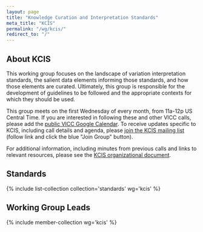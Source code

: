 ```yaml
---
layout: page
title: "Knowledge Curation and Interpretation Standards"
meta_title: "KCIS"
permalink: "/wg/kcis/"
redirect_to: "/"
---
```


## About KCIS
This working group focuses on the landscape of variation interpretation standards, the salient data elements informing those standards, and how those elements are curated. Ultimately, this group is responsible for the development of guidelines to be followed and the appropriate contexts for which they should be used.

This group meets on the first Wednesday of every month, from 11a-12p US Central Time. If you are interested in following these and other VICC calls, please add the [public VICC Google Calendar](https://calendar.google.com/calendar?cid=aG9xYmVrZWY0ODJpODJxY2hvZDM0aWNmbGtAZ3JvdXAuY2FsZW5kYXIuZ29vZ2xlLmNvbQ). To receive updates specific to KCIS, including call details and agenda, please [join the KCIS mailing list](https://groups.google.com/forum/#!forum/vicc-kcis-wg) (follow link and click the blue "Join Group" button).

For additional information, including minutes from previous calls and links to relevant resources, please see the [KCIS organizational document](https://docs.google.com/document/d/1Xwj42zf9kkSemYwYgfnk-FHBXjPZ7tzCtBPqYGd26QY/edit?usp=sharing).

## Standards
{% include list-collection collection='standards' wg='kcis' %}

## Working Group Leads
{% include member-collection wg='kcis' %}
